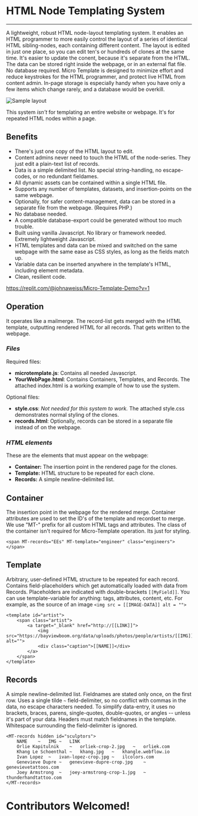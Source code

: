 # HTML Node Templating System
---------------------------

A lightweight, robust HTML node-layout templating system. It enables an HTML programmer to more easily control the layout of a series of identical HTML sibling-nodes, each containing different content. The layout is edited in just one place, so you can edit ten's or hundreds of clones at the same time. It's easier to update the conent, because it's separate from the HTML. The data can be stored right inside the webpage, or in an external flat file. No database required. Micro Template is designed to minimize effort and reduce keystrokes for the HTML programmer, and protect live HTML from content admin. In-page storage is especially handy when you have only a few items which change rarely, and a database would be overkill. 

![Sample layout](https://dsm04pap002files.storage.live.com/y4mFDRTizIWm9MUkVhvF5Eb13qkch_IfHPCCvHMXSk3-zjY53TPQkm1C6QfHU-ZQ1YwANtlQ7p5ijEckYsR_DdXJF7rjZZiKBS2sCgL7Mbmf688liylf9bLulJgsb3OqZ4g4TxO6u0n5AH1b6BY4T69BPNe8UWmQtK1wACRcRbPrBfj_FCKCB8NLZP_tKMPw5di?width=466&height=251&cropmode=none)

This system *isn't* for templating an entire website or webpage. It's for repeated HTML nodes within a page. 

## Benefits

 - There's just one copy of the HTML layout to edit. 
 - Content admins never need to touch the HTML of the node-series. They just edit a plain-text list of records. 
 - Data is a simple delimited list. No special string-handling, no escape-codes, or no redundant fieldames. 
 - All dynamic assets can be contained within a single HTML file. 
 - Supports any number of templates, datasets, and insertion-points on the same webpage. 
 - Optionally, for safer content-management, data can be stored in a separate file from the webpage. (Requires PHP.)
 - No database needed. 
 - A compatible database-export could be generated without too much trouble. 
 - Built using vanilla Javascript. No library or framework needed. Extremely lightweight Javascript. 
 - HTML templates and data can be mixed and switched on the same webpage with the same ease as CSS styles, as long as the fields match up. 
 - Variable data can be inserted anywhere in the template's HTML, including element metadata. 
 - Clean, resilient code. 

https://replit.com/@johnaweiss/Micro-Template-Demo?v=1

## Operation

It operates like a mailmerge. The record-list gets merged with the HTML template, outputting rendered HTML for all records. That gets written to the webpage. 

### *Files*

Required files:
 - **microtemplate.js**: Contains all needed Javascript. 
 - **YourWebPage.html**: Contains Containers, Templates, and Records. The attached index.html is a working example of how to use the system. 

Optional files:
 - **style.css**: *Not needed for this system to work.* The attached style.css demonstrates normal styling of the clones. 
 - **records.html**: Optionally, records can be stored in a separate file instead of on the webpage. 

### *HTML elements*

These are the elements that must appear on the webpage: 

 - **Container:** The insertion point in the rendered page for the clones.
 - **Template:** HTML structure to be repeated for each clone. 
 - **Records:** A simple newline-delimited list. 

## Container

The insertion point in the webpage for the rendered merge. Container attributes are used to set the ID's of the template and recordset to merge. We use "MT-" prefix for all custom HTML tags and attributes. The class of the container isn't required for Micro-Template operation. Its just for styling. 

`<span MT-records="EEs" MT-template="engineer" class="engineers"></span>`

## Template

Arbitrary, user-defined HTML structure to be repeated for each record. Contains field-placeholders which get automatically loaded with data from Records. Placeholders are indicated with double-brackets `[[MyField]]`. You can use template-variable for anything: tags, attributes, content, etc. For example, as the source of an image
`<img src = [[IMAGE-DATA]] alt = "">`

```
<template id="artist">
	<span class="artist">
		<a target="_blank" href="http://[[LINK]]">
			<img src="https://bayviewboom.org/data/uploads/photos/people/artists/[[IMG]]" alt="">
			<div class="caption">[[NAME]]</div>
		</a>
	</span>
</template> 
```

## Records

A simple newline-delimited list. Fieldnames are stated only once, on the first row. Uses a single tilde `~` field-delimiter, so no conflict with commas in the data, no escape characters needed. To simplify data-entry, it uses no brackets, braces, parens, single-quotes, double-quotes, or angles -- unless it's part of your data. Headers must match fieldnames in the template. Whitespace surrounding the field-delimiter is ignored. 

```
<MT-records hidden id="sculptors">
	NAME	~	IMG	~	LINK
	Orlie Kapitulnik	~	orliek-crop-2.jpg	~	orliek.com
	Khang Le Schoenthal	~	khang.jpg	~	khangle.webflow.io
	Ivan Lopez	~	ivan-lopez-crop.jpg	~	ilcolors.com
	Genevieve Dupre	~	genevieve-dupre-crop.jpg	~	genevievetattoos.com
	Joey Armstrong	~	joey-armstrong-crop-1.jpg	~	thunderhandtattoo.com
</MT-records>
```

# Contributors Welcomed!
